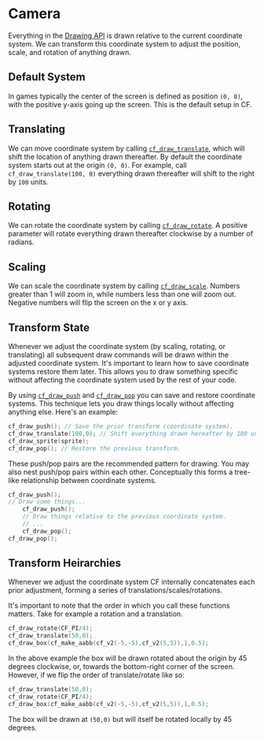 # Camera

Everything in the [Drawing API](https://randygaul.github.io/cute_framework/#/topics/drawing) is drawn relative to the current coordinate system. We can transform this coordinate system to adjust the position, scale, and rotation of anything drawn.

## Default System

In games typically the center of the screen is defined as position `(0, 0)`, with the positive y-axis going up the screen. This is the default setup in CF.

## Translating

We can move coordinate system by calling [`cf_draw_translate`](https://randygaul.github.io/cute_framework/#/draw/cf_draw_translate), which will shift the location of anything drawn thereafter. By default the coordinate system starts out at the origin `(0, 0)`. For example, call `cf_draw_translate(100, 0)` everything drawn thereafter will shift to the right by `100` units.

## Rotating

We can rotate the coordinate system by calling [`cf_draw_rotate`](https://randygaul.github.io/cute_framework/#/draw/cf_draw_rotate). A positive parameter will rotate everything drawn thereafter clockwise by a number of radians.

## Scaling

We can scale the coordinate system by calling [`cf_draw_scale`](https://randygaul.github.io/cute_framework/#/draw/cf_draw_scale). Numbers greater than 1 will zoom in, while numbers less than one will zoom out. Negative numbers will flip the screen on the x or y axis.

## Transform State

Whenever we adjust the coordinate system (by scaling, rotating, or translating) all subsequent draw commands will be drawn within the adjusted coordinate system. It's important to learn how to save coordinate systems restore them later. This allows you to draw something specific without affecting the coordinate system used by the rest of your code.

By using [`cf_draw_push`](https://randygaul.github.io/cute_framework/#/draw/cf_draw_push) and [`cf_draw_pop`](https://randygaul.github.io/cute_framework/#/draw/cf_draw_pop) you can save and restore coordinate systems. This technique lets you draw things locally without affecting anything else. Here's an example:

```cpp
cf_draw_push(); // Save the prior transform (coordinate system).
cf_draw_translate(100,0); // Shift everything drawn hereafter by 100 units.
cf_draw_sprite(sprite);
cf_draw_pop(); // Restore the previous transform.
```

These push/pop pairs are the recommended pattern for drawing. You may also nest push/pop pairs within each other. Conceptually this forms a tree-like relationship between coordinate systems.

```cpp
cf_draw_push();
// Draw some things...
	cf_draw_push();
	// Draw things relative to the previous coordinate system.
	// ...
	cf_draw_pop();
cf_draw_pop();
```

## Transform Heirarchies

Whenever we adjust the coordinate system CF internally concatenates each prior adjustment, forming a series of translations/scales/rotations.

It's important to note that the order in which you call these functions matters. Take for example a rotation and a translation.

```cpp
cf_draw_rotate(CF_PI/4);
cf_draw_translate(50,0);
cf_draw_box(cf_make_aabb(cf_v2(-5,-5),cf_v2(5,5)),1,0.5);
```

In the above example the box will be drawn rotated about the origin by 45 degrees clockwise, or, towards the bottom-right corner of the screen. However, if we flip the order of translate/rotate like so:

```cpp
cf_draw_translate(50,0);
cf_draw_rotate(CF_PI/4);
cf_draw_box(cf_make_aabb(cf_v2(-5,-5),cf_v2(5,5)),1,0.5);
```

The box will be drawn at `(50,0)` but will itself be rotated locally by 45 degrees.
